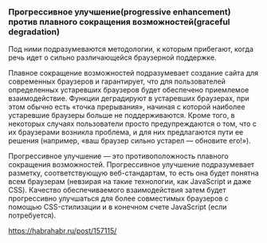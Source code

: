 ### Прогрессивное улучшение(progressive enhancement) против плавного сокращения возможностей(graceful degradation)
Под ними подразумеваются методологии, к которым прибегают, когда речь идет о сильно различающейся браузерной поддержке.  

Плавное сокращение возможностей подразумевает создание сайта для современных браузеров и гарантирует, что для пользователей определенных устаревших браузеров будет обеспечено приемлемое взаимодействие. Функции деградируют в устаревших браузерах, при этом обычно есть «точка прерывания», начиная с которой наиболее устаревшие браузеры больше не поддерживаются. Кроме того, в некоторых случаях пользователи просто предупреждаются о том, что с их браузерами возникла проблема, и для них предлагаются пути ее решения (например, «ваш браузер сильно устарел — обновите его!»).

Прогрессивное улучшение — это противоположность плавного сокращения возможностей. Прогрессивное улучшение подразумевает разметку, соответствующую веб-стандартам, то есть она будет понятна всем браузерам (невзирая на такие технологии, как JavaScript и даже CSS). Качество обеспечиваемого взаимодействия затем будет прогрессивно улучшаться для более совместимых браузеров с помощью CSS-стилизации и в конечном счете JavaScript (если потребуется).




https://habrahabr.ru/post/157115/